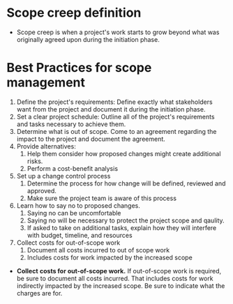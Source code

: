 
# Scope creep definition
* Scope creep is when a project's work starts to grow beyond what was originally agreed upon during the initiation phase. 

# Best Practices for scope management

1. Define the project's requirements: Define exactly what stakeholders want from the project and document it during the initiation phase. 
2. Set a clear project schedule: Outline all of the project's requirements and tasks necessary to achieve them. 
3. Determine what is out of scope. Come to an agreement regarding the impact to the project and document the agreement. 
4. Provide alternatives: 
	1. Help them consider how proposed changes might create additional risks.
	2. Perform a cost-benefit analysis
5. Set up a change control process
	1. Determine the process for how change will be defined, reviewed and approved.
	2. Make sure the project team is aware of this process
6. Learn how to say no to proposed changes. 
	1. Saying no can be uncomfortable
	2. Saying no will be necessary to protect the project scope and qaulity. 
	3. If asked to take on additional tasks, explain how they will interfere with budget, timeline, and resources
7. Collect costs for out-of-scope work
	1. Document all costs incurred to out of scope work
	2. Includes costs for work impacted by the increased scope


- **Collect** **costs for out-of-scope work.** If out-of-scope work is required, be sure to document all costs incurred. That includes costs for work indirectly impacted by the increased scope. Be sure to indicate what the charges are for.

